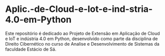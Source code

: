 # Aplic.-de-Cloud-e-Iot-e-ind-stria-4.0-em-Python
Este repositório é dedicado ao Projeto de Extensão em Aplicação de Cloud e IoT e indústria 4.0 em Python, desenvolvido como parte da disciplina de Direito Cibernético no curso de Analise e Desenvolvimento de Sistemas da faculdade Estácio de Sá.
